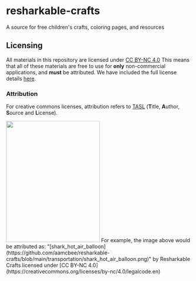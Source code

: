 # resharkable-crafts
A source for free children's crafts, coloring pages, and resources

## Licensing
All materials in this repository are licensed under [CC BY-NC 4.0](https://creativecommons.org/licenses/by-nc/4.0/deed.en)
This means that all of these materials are free to use for **only** non-commercial applications, and **must** be attributed. 
We have included the full license details [here](https://github.com/aamcbee/resharkable-crafts/blob/main/LICENSE.txt).

### Attribution
For creative commons licenses, attribution refers to [TASL](https://wiki.creativecommons.org/wiki/Recommended_practices_for_attribution) (**T**itle, **A**uthor, **S**ource and **L**icense). 

<img src="https://github.com/aamcbee/resharkable-crafts/blob/main/transportation/shark_hot_air_balloon.png" width="255" height="330" />
For example, the image above would be attributed as: "[shark_hot_air_balloon](https://github.com/aamcbee/resharkable-crafts/blob/main/transportation/shark_hot_air_balloon.png)" by Resharkable Crafts licensed under [CC BY-NC 4.0](https://creativecommons.org/licenses/by-nc/4.0/legalcode.en)
